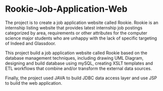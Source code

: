 # Rookie-Job-Application-Web
The project is to create a job application website called Rookie. Rookie is an internship listing website​ that provides latest internship job postings categorized by area, requirements or other attributes for the computer science major students who are unhappy with the lack of specific targeting of Indeed and Glassdoor.

This project build a job application website called Rookie based on the database management techniques, including drawing UML Diagram, designing and build database using mySQL, creating XSLT templates and ETL workflows that combine and/or transform the external data
sources.

Finally, the project used JAVA to build JDBC data access layer and use JSP to build the web application.
